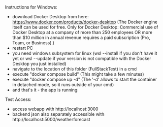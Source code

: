 Instructions for Windows:
- download Docker Desktop from here: https://www.docker.com/products/docker-desktop (The Docker engine itself can be used for free. Only for Docker Desktop: Commercial use of Docker Desktop at a company of more than 250 employees OR more than $10 million in annual revenue requires a paid subscription (Pro, Team, or Business).)
- restart PC
- you need windows subsystem for linux (wsl --install if you don't have it yet or wsl --update if your version is not compatible with the Docker Desktop you just installed)
- navigate to the location of this folder (FullStackTest) in a cmd
- execute "docker compose build" (This might take a few minutes)
- execute "docker compose up -d" (The '-d' allows to start the container in detached mode, so it runs outside of your cmd)
- and that's it - the app is running

Test Access:
- access webapp with http://localhost:3000
- backend json also separately accessible with http://localhost:5000/weatherforecast
